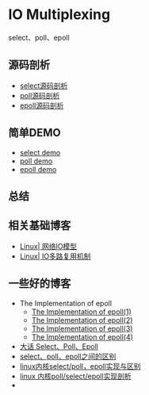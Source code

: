 # IO Multiplexing

select、poll、epoll

## 源码剖析
* [select源码剖析](./源码剖析/select.md)
* [poll源码剖析](./源码剖析/poll.md)
* [epoll源码剖析](./源码剖析/epoll.md) 

## 简单DEMO
* [select demo](./select)
* [poll demo](./poll)
* [epoll demo](./poll)

## 总结



## 相关基础博客
* [Linux| 网络IO模型](https://liu-yt.github.io/2019/06/12/Linux-%E7%BD%91%E7%BB%9CIO%E6%A8%A1%E5%9E%8B/)
* [Linux| IO多路复用机制](https://liu-yt.github.io/2019/06/13/Linux-IO%E5%A4%9A%E8%B7%AF%E5%A4%8D%E7%94%A8%E6%9C%BA%E5%88%B6/)


## 一些好的博客
* The Implementation of epoll
  * [The Implementation of epoll(1)](https://idndx.com/2014/09/01/the-implementation-of-epoll-1/)
  * [The Implementation of epoll(2)](https://idndx.com/2014/09/02/the-implementation-of-epoll-2/)
  * [The Implementation of epoll(3)](https://idndx.com/2014/09/22/the-implementation-of-epoll-3/)
  * [The Implementation of epoll(4)](https://idndx.com/2015/07/08/the-implementation-of-epoll-4/)
* [大话 Select、Poll、Epoll](https://cloud.tencent.com/developer/article/1005481)
* [select、poll、epoll之间的区别](https://www.cnblogs.com/aspirant/p/9166944.html)
* [linux内核select/poll，epoll实现与区别](https://www.jb51.net/article/97777.htm)
* [linux 内核poll/select/epoll实现剖析](https://watter1985.iteye.com/blog/1614039)
* 